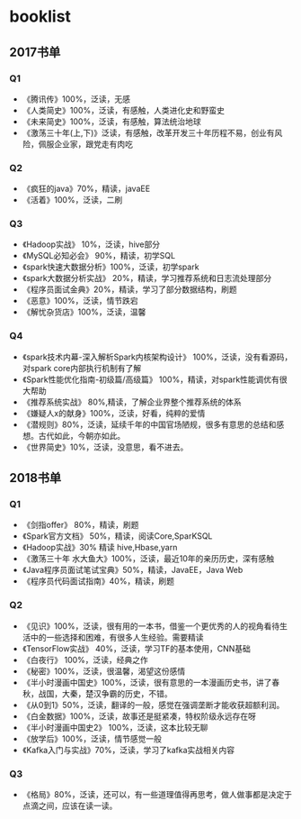 # booklist

## 2017书单
### Q1
- 《腾讯传》100%，泛读，无感
- 《人类简史》100%，泛读，有感触，人类进化史和野蛮史
- 《未来简史》100%，泛读，有感触，算法统治地球
- 《激荡三十年(上,下)》泛读，有感触，改革开发三十年历程不易，创业有风险，佩服企业家，跟党走有肉吃
### Q2
- 《疯狂的java》70%，精读，javaEE
- 《活着》100%，泛读，二刷
### Q3
- 《Hadoop实战》 10%，泛读，hive部分
- 《MySQL必知必会》 90%，精读，初学SQL
- 《spark快速大数据分析》100%，泛读，初学spark
- 《spark大数据分析实战》 20%，精读，学习推荐系统和日志流处理部分
- 《程序员面试金典》20%，精读，学习了部分数据结构，刷题
- 《恶意》100%，泛读，情节跌宕
- 《解忧杂货店》100%，泛读，温馨

### Q4
- 《spark技术内幕-深入解析Spark内核架构设计》 100%，泛读，没有看源码，对spark core内部执行机制有了解
- 《Spark性能优化指南-初级篇/高级篇》 100%，精读，对spark性能调优有很大帮助
- 《推荐系统实战》 80%,精读，了解企业界整个推荐系统的体系
- 《嫌疑人x的献身》100%，泛读，好看，纯粹的爱情
- 《潜规则》80%，泛读，延续千年的中国官场陋规，很多有意思的总结和感想。古代如此，今朝亦如此。
- 《世界简史》10%，泛读，没意思，看不进去。


## 2018书单
### Q1
- 《剑指offer》 80%，精读，刷题
- 《Spark官方文档》 50%，精读，阅读Core,SparKSQL
- 《Hadoop实战》30% 精读 hive,Hbase,yarn
- 《激荡三十年 水大鱼大》100%，泛读，最近10年的亲历历史，深有感触
- 《Java程序员面试笔试宝典》50%，精读，JavaEE，Java Web
- 《程序员代码面试指南》40%，精读，刷题

### Q2
- 《见识》100%，泛读，很有用的一本书，借鉴一个更优秀的人的视角看待生活中的一些选择和困难，有很多人生经验。需要精读
- 《TensorFlow实战》 40%，泛读，学习TF的基本使用，CNN基础
- 《白夜行》 100%，泛读，经典之作
- 《秘密》100%，泛读，很温馨，渴望这份感情
- 《半小时漫画中国史》100%，泛读，很有意思的一本漫画历史书，讲了春秋，战国，大秦，楚汉争霸的历史，不错。
- 《从0到1》50%，泛读，翻译的一般，感觉在强调垄断才能收获超额利润。
- 《白金数据》100%，泛读，故事还是挺紧凑，特权阶级永远存在呀
- 《半小时漫画中国史2》 100%，泛读，这本比较无聊
- 《放学后》100%，泛读，情节感觉一般
- 《Kafka入门与实战》70%，泛读，学习了kafka实战相关内容

### Q3
- 《格局》80%，泛读，还可以，有一些道理值得再思考，做人做事都是决定于点滴之间，应该在读一读。
